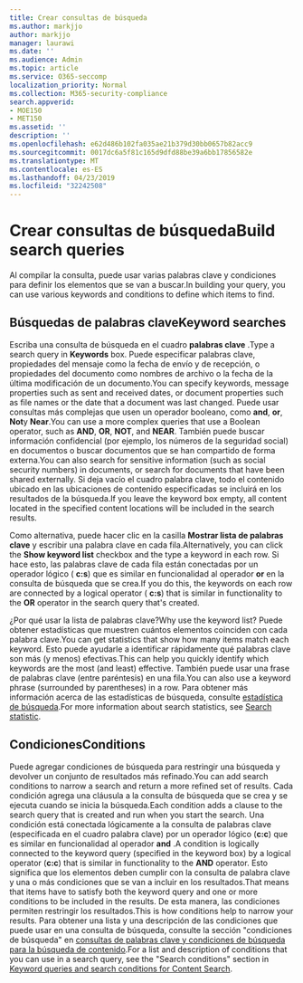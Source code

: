 ```yaml
---
title: Crear consultas de búsqueda
ms.author: markjjo
author: markjjo
manager: laurawi
ms.date: ''
ms.audience: Admin
ms.topic: article
ms.service: O365-seccomp
localization_priority: Normal
ms.collection: M365-security-compliance
search.appverid:
- MOE150
- MET150
ms.assetid: ''
description: ''
ms.openlocfilehash: e62d486b102fa035ae21b379d30bb0657b82acc9
ms.sourcegitcommit: 0017dc6a5f81c165d9dfd88be39a6bb17856582e
ms.translationtype: MT
ms.contentlocale: es-ES
ms.lasthandoff: 04/23/2019
ms.locfileid: "32242508"
---
```

# <a name="build-search-queries"></a><span data-ttu-id="52a35-102">Crear consultas de búsqueda</span><span class="sxs-lookup"><span data-stu-id="52a35-102">Build search queries</span></span>

<span data-ttu-id="52a35-103">Al compilar la consulta, puede usar varias palabras clave y condiciones para definir los elementos que se van a buscar.</span><span class="sxs-lookup"><span data-stu-id="52a35-103">In building your query, you can use various keywords and conditions to define which items to find.</span></span>

## <a name="keyword-searches"></a><span data-ttu-id="52a35-104">Búsquedas de palabras clave</span><span class="sxs-lookup"><span data-stu-id="52a35-104">Keyword searches</span></span>

<span data-ttu-id="52a35-105">Escriba una consulta de búsqueda en el cuadro **palabras clave** .</span><span class="sxs-lookup"><span data-stu-id="52a35-105">Type a search query in **Keywords** box.</span></span> <span data-ttu-id="52a35-106">Puede especificar palabras clave, propiedades del mensaje como la fecha de envío y de recepción, o propiedades del documento como nombres de archivo o la fecha de la última modificación de un documento.</span><span class="sxs-lookup"><span data-stu-id="52a35-106">You can specify keywords, message properties such as sent and received dates, or document properties such as file names or the date that a document was last changed.</span></span> <span data-ttu-id="52a35-107">Puede usar consultas más complejas que usen un operador booleano, como **and**, **or**, **Not**y **Near**.</span><span class="sxs-lookup"><span data-stu-id="52a35-107">You can use a more complex queries that use a Boolean operator, such as **AND**, **OR**, **NOT**, and **NEAR**.</span></span> <span data-ttu-id="52a35-108">También puede buscar información confidencial (por ejemplo, los números de la seguridad social) en documentos o buscar documentos que se han compartido de forma externa.</span><span class="sxs-lookup"><span data-stu-id="52a35-108">You can also search for sensitive information (such as social security numbers) in documents, or search for documents that have been shared externally.</span></span> <span data-ttu-id="52a35-109">Si deja vacío el cuadro palabra clave, todo el contenido ubicado en las ubicaciones de contenido especificadas se incluirá en los resultados de la búsqueda.</span><span class="sxs-lookup"><span data-stu-id="52a35-109">If you leave the keyword box empty, all content located in the specified content locations will be included in the search results.</span></span>
    
<span data-ttu-id="52a35-110">Como alternativa, puede hacer clic en la casilla **Mostrar lista de palabras clave** y escribir una palabra clave en cada fila.</span><span class="sxs-lookup"><span data-stu-id="52a35-110">Alternatively, you can click the **Show keyword list** checkbox and the type a keyword in each row.</span></span> <span data-ttu-id="52a35-111">Si hace esto, las palabras clave de cada fila están conectadas por un operador lógico ( **c:s**) que es similar en funcionalidad al operador **or** en la consulta de búsqueda que se crea.</span><span class="sxs-lookup"><span data-stu-id="52a35-111">If you do this, the keywords on each row are connected by a logical operator ( **c:s**) that is similar in functionality to the **OR** operator in the search query that's created.</span></span> 
    
<span data-ttu-id="52a35-112">¿Por qué usar la lista de palabras clave?</span><span class="sxs-lookup"><span data-stu-id="52a35-112">Why use the keyword list?</span></span> <span data-ttu-id="52a35-113">Puede obtener estadísticas que muestren cuántos elementos coinciden con cada palabra clave.</span><span class="sxs-lookup"><span data-stu-id="52a35-113">You can get statistics that show how many items match each keyword.</span></span> <span data-ttu-id="52a35-114">Esto puede ayudarle a identificar rápidamente qué palabras clave son más (y menos) efectivas.</span><span class="sxs-lookup"><span data-stu-id="52a35-114">This can help you quickly identify which keywords are the most (and least) effective.</span></span> <span data-ttu-id="52a35-115">También puede usar una frase de palabras clave (entre paréntesis) en una fila.</span><span class="sxs-lookup"><span data-stu-id="52a35-115">You can also use a keyword phrase (surrounded by parentheses) in a row.</span></span> <span data-ttu-id="52a35-116">Para obtener más información acerca de las estadísticas de búsqueda, consulte [estadística de búsqueda](search-statistics.md).</span><span class="sxs-lookup"><span data-stu-id="52a35-116">For more information about search statistics, see [Search statistic](search-statistics.md).</span></span>

## <a name="conditions"></a><span data-ttu-id="52a35-117">Condiciones</span><span class="sxs-lookup"><span data-stu-id="52a35-117">Conditions</span></span>
    
<span data-ttu-id="52a35-118">Puede agregar condiciones de búsqueda para restringir una búsqueda y devolver un conjunto de resultados más refinado.</span><span class="sxs-lookup"><span data-stu-id="52a35-118">You can add search conditions to narrow a search and return a more refined set of results.</span></span> <span data-ttu-id="52a35-119">Cada condición agrega una cláusula a la consulta de búsqueda que se crea y se ejecuta cuando se inicia la búsqueda.</span><span class="sxs-lookup"><span data-stu-id="52a35-119">Each condition adds a clause to the search query that is created and run when you start the search.</span></span> <span data-ttu-id="52a35-120">Una condición está conectada lógicamente a la consulta de palabras clave (especificada en el cuadro palabra clave) por un operador lógico (**c:c**) que es similar en funcionalidad al operador **and** .</span><span class="sxs-lookup"><span data-stu-id="52a35-120">A condition is logically connected to the keyword query (specified in the keyword box) by a logical operator (**c:c**) that is similar in functionality to the **AND** operator.</span></span> <span data-ttu-id="52a35-121">Esto significa que los elementos deben cumplir con la consulta de palabra clave y una o más condiciones que se van a incluir en los resultados.</span><span class="sxs-lookup"><span data-stu-id="52a35-121">That means that items have to satisfy both the keyword query and one or more conditions to be included in the results.</span></span> <span data-ttu-id="52a35-122">De esta manera, las condiciones permiten restringir los resultados.</span><span class="sxs-lookup"><span data-stu-id="52a35-122">This is how conditions help to narrow your results.</span></span> <span data-ttu-id="52a35-123">Para obtener una lista y una descripción de las condiciones que puede usar en una consulta de búsqueda, consulte la sección "condiciones de búsqueda" en [consultas de palabras clave y condiciones de búsqueda para la búsqueda de contenido](../keyword-queries-and-search-conditions.md#search-conditions).</span><span class="sxs-lookup"><span data-stu-id="52a35-123">For a list and description of conditions that you can use in a search query, see the "Search conditions" section in [Keyword queries and search conditions for Content Search](../keyword-queries-and-search-conditions.md#search-conditions).</span></span>


